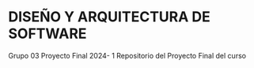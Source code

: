 # DISEÑO Y ARQUITECTURA DE SOFTWARE
Grupo 03
Proyecto Final
2024- 1
Repositorio del Proyecto Final del curso
